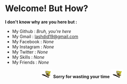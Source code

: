 # Welcome! But How?

**I don't know why are you here but :**

- My Github : _Bruh, you're here_
- My Gmail : lashdid19@gmail.com
- My Facebook : _None_
- My Instagram : _None_
- My Twitter : _None_
- My Skills : _None_
- My Friends : _None_

<p align="center"><img src="/static/sponge.gif" width="40" height="30"/> <b>Sorry for wasting your time</b> <img src="/static/sponge.gif" width="40" height="30"/></p>

